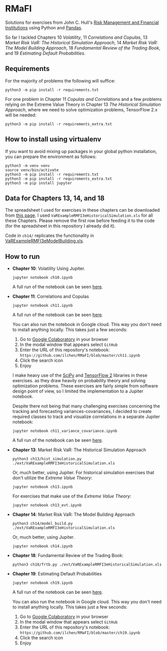 # RMaFI
Solutions for exercises from John C. Hull's [Risk Management and Financial Institutions](http://www-2.rotman.utoronto.ca/~hull/riskman/index.html)
using Python and [Pandas](https://pandas.pydata.org).

So far I tackled Chapters 10 _Volatility_, 11 _Correlations and Copulas_, 13 _Market Risk VaR: The Historical Simulation Approach_, 14 _Market Risk VaR: The Model Building Approach_,
18 _Fundamental Review of the Trading Book_, and 19 _Estimating Default Probabilities_.

## Requirements
For the majority of problems the following will suffice:
```commandline
python3 -m pip install -r requirements.txt
```
For one problem in Chapter 11 _Copulas and Correlations_ and a few problems relying on the Extreme Value Theory in
Chapter 13 _The Historical Simulation Approach_, where we need to solve optimization problems, TensorFlow 2.x will be needed:
```commandline
python3 -m pip install -r requirements_extra.txt
```
## How to install using virtualenv
If you want to avoid mixing up packages in your global python installation, you can prepare the environment as follows:
```commandline
python3 -m venv venv
source venv/bin/activate
python3 -m pip install -r requirements.txt
python3 -m pip install -r requirements_extra.txt
python3 -m pip install jupyter
```

## Data for Chapters 13, 14, and 18
The spreadsheet I used for exercises in these chapters can be downloaded from [this page](http://www-2.rotman.utoronto.ca/~hull/VaRExample/index.html).
I used `VaRExampleRMFI3eHistoricalSimulation.xls` for all these Chapters. Please remove the first row before feeding it to the code (for the spreadsheet in this repository I already did it).

Code in `ch14/` replicates the functionality in [VaRExampleRMFI3eModelBuilding.xls](http://www-2.rotman.utoronto.ca/~hull/VaRExample/VaRExampleRMFI4eModelBuilding.xls). 

## How to run
* **Chapter 10**: Volatility
   Using Jupiter.
   ```commandline
   jupyter notebook ch10.ipynb
   ```
   A full run of the notebook can be seen [here](https://github.com/ilchen/RMaFI/blob/master/ch10.ipynb).  

* **Chapter 11**: Correlations and Copulas
   ```commandline
   jupyter notebook ch11.ipynb
   ```
   A full run of the notebook can be seen [here](https://github.com/ilchen/RMaFI/blob/master/ch11.ipynb).   

   You can also run the notebook in Google cloud. This way you don't need to install anything locally. This takes just a few seconds:
   1. Go to [Google Colaboratory](https://colab.research.google.com/notebooks/intro.ipynb#recent=true) in your browser
   2. In the modal window that appears select `GitHub`
   3. Enter the URL of this repository's notebook: `https://github.com/ilchen/RMaFI/blob/master/ch11.ipynb`
   4. Click the search icon
   5. Enjoy

   I make heavy use of the [SciPy](https://docs.scipy.org/doc/scipy/reference/index.html) and [TensorFlow 2](https://www.tensorflow.org/api_docs/python/tf) libraries in these exercises.
   as they draw heavily on probability theory and solving optimization problems. These exercises are fairly simple from software design point of view, so I limited the implementation to a Jupiter notebook.

   Despite there not being that many challenging exercises concerning the tracking and forecasting variances-covariances,
   I decided to create required classes to track and visualize correlations in a separate Jupiter notebook:
   ```commandline
   jupyter notebook ch11_variance_covariance.ipynb
   ```
   A full run of the notebook can be seen [here](https://github.com/ilchen/RMaFI/blob/master/ch11_variance_covariance.ipynb).  

* **Chapter 13**: Market Risk VaR: The Historical Simulation Approach
   ```commandline
   python3 ch13/hist_simulation.py ./ext/VaRExampleRMFI3eHistoricalSimulation.xls
   ```
   Or, much better, using Jupiter. For historical simulation exercises that don't utilize the _Extreme Value Theory_:
   ```commandline
   jupyter notebook ch13.ipynb
   ```
   For exercises that make use of the _Extreme Value Theory_:
   ```commandline
   jupyter notebook ch13_evt.ipynb
   ```

* **Chapter 14**: Market Risk VaR: The Model Building Approach
   ```commandline
   python3 ch14/model_build.py ./ext/VaRExampleRMFI3eHistoricalSimulation.xls
   ```
   Or, much better, using Jupiter.
   ```commandline
   jupyter notebook ch14.ipynb
   ```
* **Chapter 18**: Fundamental Review of the Trading Book:
   ```commandline
   python3 ch18/frtb.py ./ext/VaRExampleRMFI3eHistoricalSimulation.xls
   ```
* **Chapter 19**: Estimating Default Probabilities
   ```commandline
   jupyter notebook ch19.ipynb
   ```
   A full run of the notebook can be seen [here](https://github.com/ilchen/RMaFI/blob/master/ch19.ipynb).
  
   You can also run the notebook in Google cloud. This way you don't need to install anything locally. This takes just a few seconds:
   1. Go to [Google Colaboratory](https://colab.research.google.com/notebooks/intro.ipynb#recent=true) in your browser
   2. In the modal window that appears select `GitHub`
   3. Enter the URL of this repository's notebook: `https://github.com/ilchen/RMaFI/blob/master/ch19.ipynb`
   4. Click the search icon
   5. Enjoy